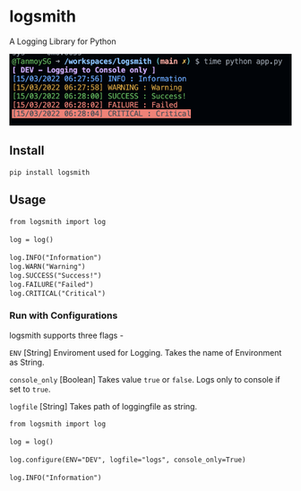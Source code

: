 # logsmith
A Logging Library for Python

![](./Screenshot%202022-03-15%20at%2012.09.24%20PM.png)

## Install

```
pip install logsmith
```

## Usage 

```
from logsmith import log

log = log()

log.INFO("Information")
log.WARN("Warning")
log.SUCCESS("Success!")
log.FAILURE("Failed")
log.CRITICAL("Critical")
```

### Run with Configurations

logsmith supports three flags - 

`ENV` [String] Enviroment used for Logging. Takes the name of Environment as String.

`console_only` [Boolean] Takes value `true` or `false`. Logs only to console if set to `true`.

`logfile` [String] Takes path of loggingfile as string. 

```
from logsmith import log

log = log()

log.configure(ENV="DEV", logfile="logs", console_only=True)

log.INFO("Information")
```